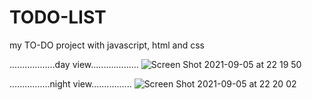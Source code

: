 # TODO-LIST
my TO-DO project with javascript, html and css 


..................day view...................
![Screen Shot 2021-09-05 at 22 19 50](https://user-images.githubusercontent.com/89732252/132138922-8ddde476-2bab-43a2-beeb-391374324350.png)


................night view................
![Screen Shot 2021-09-05 at 22 20 02](https://user-images.githubusercontent.com/89732252/132138926-f2600cc1-b227-4f45-b837-7e3d236d8f35.png)
